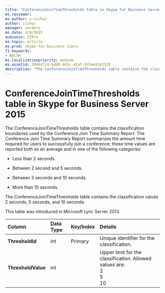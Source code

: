 ```yaml
---
title: "ConferenceJoinTimeThresholds table in Skype for Business Server 2015"
ms.reviewer: 
ms.author: v-cichur
author: cichur
manager: serdars
ms.date: 3/9/2015
audience: ITPro
ms.topic: article
ms.prod: skype-for-business-itpro
f1.keywords:
- NOCSH
ms.localizationpriority: medium
ms.assetid: 3944d724-bdd8-4d1c-a2af-933ee8141529
description: "The ConferenceJoinTimeThresholds table contains the classification boundaries used by the Conference Join Time Summary Report. The Conference Join Time Summary Report summarizes the amount time required for users to successfully join a conference; these time values are reported both as an average and in one of the following categories:"
---
```


# ConferenceJoinTimeThresholds table in Skype for Business Server 2015
 
The ConferenceJoinTimeThresholds table contains the classification boundaries used by the Conference Join Time Summary Report. The Conference Join Time Summary Report summarizes the amount time required for users to successfully join a conference; these time values are reported both as an average and in one of the following categories:
  
- Less than 2 seconds.
    
- Between 2 second and 5 seconds.
    
- Between 5 seconds and 10 seconds.
    
- More than 10 seconds.
    
The ConferenceJoinTimeThresholds table contains the classification values 2 seconds, 5 seconds, and 10 seconds.
  
This table was introduced in Microsoft Lync Server 2013.
  
|**Column**|**Data Type**|**Key/Index**|**Details**|
|:-----|:-----|:-----|:-----|
|**ThresholdId** <br/> |int  <br/> |Primary  <br/> |Unique identifier for the classification.  <br/> |
|**ThresholdValue** <br/> |int  <br/> || Upper limit for the classification. Allowed values are: <br/>  2 <br/>  5 <br/>  10 <br/> |
   


